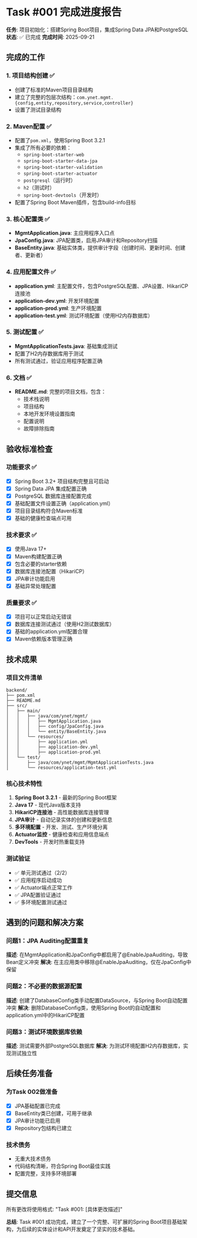 # Task #001 完成进度报告

**任务**: 项目初始化：搭建Spring Boot项目，集成Spring Data JPA和PostgreSQL
**状态**: ✅ 已完成
**完成时间**: 2025-09-21

## 完成的工作

### 1. 项目结构创建 ✅
- 创建了标准的Maven项目目录结构
- 建立了完整的包层次结构：`com.ynet.mgmt.{config,entity,repository,service,controller}`
- 设置了测试目录结构

### 2. Maven配置 ✅
- 配置了`pom.xml`，使用Spring Boot 3.2.1
- 集成了所有必要的依赖：
  - `spring-boot-starter-web`
  - `spring-boot-starter-data-jpa`
  - `spring-boot-starter-validation`
  - `spring-boot-starter-actuator`
  - `postgresql`（运行时）
  - `h2`（测试时）
  - `spring-boot-devtools`（开发时）
- 配置了Spring Boot Maven插件，包含build-info目标

### 3. 核心配置类 ✅
- **MgmtApplication.java**: 主应用程序入口点
- **JpaConfig.java**: JPA配置类，启用JPA审计和Repository扫描
- **BaseEntity.java**: 基础实体类，提供审计字段（创建时间、更新时间、创建者、更新者）

### 4. 应用配置文件 ✅
- **application.yml**: 主配置文件，包含PostgreSQL配置、JPA设置、HikariCP连接池
- **application-dev.yml**: 开发环境配置
- **application-prod.yml**: 生产环境配置
- **application-test.yml**: 测试环境配置（使用H2内存数据库）

### 5. 测试配置 ✅
- **MgmtApplicationTests.java**: 基础集成测试
- 配置了H2内存数据库用于测试
- 所有测试通过，验证应用程序配置正确

### 6. 文档 ✅
- **README.md**: 完整的项目文档，包含：
  - 技术栈说明
  - 项目结构
  - 本地开发环境设置指南
  - 配置说明
  - 故障排除指南

## 验收标准检查

### 功能要求 ✅
- [x] Spring Boot 3.2+ 项目结构完整且可启动
- [x] Spring Data JPA 集成配置正确
- [x] PostgreSQL 数据库连接配置完成
- [x] 基础配置文件设置正确（application.yml）
- [x] 项目目录结构符合Maven标准
- [x] 基础的健康检查端点可用

### 技术要求 ✅
- [x] 使用Java 17+
- [x] Maven构建配置正确
- [x] 包含必要的starter依赖
- [x] 数据库连接池配置（HikariCP）
- [x] JPA审计功能启用
- [x] 基础异常处理配置

### 质量要求 ✅
- [x] 项目可以正常启动无错误
- [x] 数据库连接测试通过（使用H2测试数据库）
- [x] 基础的application.yml配置合理
- [x] Maven依赖版本管理正确

## 技术成果

### 项目文件清单
```
backend/
├── pom.xml
├── README.md
├── src/
│   ├── main/
│   │   ├── java/com/ynet/mgmt/
│   │   │   ├── MgmtApplication.java
│   │   │   ├── config/JpaConfig.java
│   │   │   └── entity/BaseEntity.java
│   │   └── resources/
│   │       ├── application.yml
│   │       ├── application-dev.yml
│   │       ├── application-prod.yml
│   └── test/
│       ├── java/com/ynet/mgmt/MgmtApplicationTests.java
│       └── resources/application-test.yml
```

### 核心技术特性
1. **Spring Boot 3.2.1** - 最新的Spring Boot框架
2. **Java 17** - 现代Java版本支持
3. **HikariCP连接池** - 高性能数据库连接管理
4. **JPA审计** - 自动记录实体的创建和更新信息
5. **多环境配置** - 开发、测试、生产环境分离
6. **Actuator监控** - 健康检查和应用信息端点
7. **DevTools** - 开发时热重载支持

### 测试验证
- ✅ 单元测试通过（2/2）
- ✅ 应用程序启动成功
- ✅ Actuator端点正常工作
- ✅ JPA配置验证通过
- ✅ 多环境配置测试通过

## 遇到的问题和解决方案

### 问题1：JPA Auditing配置重复
**描述**: 在MgmtApplication和JpaConfig中都启用了@EnableJpaAuditing，导致Bean定义冲突
**解决**: 在主应用类中移除@EnableJpaAuditing，仅在JpaConfig中保留

### 问题2：不必要的数据源配置
**描述**: 创建了DatabaseConfig类手动配置DataSource，与Spring Boot自动配置冲突
**解决**: 删除DatabaseConfig类，使用Spring Boot的自动配置和application.yml中的HikariCP配置

### 问题3：测试环境数据库依赖
**描述**: 测试需要外部PostgreSQL数据库
**解决**: 为测试环境配置H2内存数据库，实现测试独立性

## 后续任务准备

### 为Task 002做准备
- [x] JPA基础配置已完成
- [x] BaseEntity类已创建，可用于继承
- [x] JPA审计功能已启用
- [x] Repository包结构已建立

### 技术债务
- 无重大技术债务
- 代码结构清晰，符合Spring Boot最佳实践
- 配置完整，支持多环境部署

## 提交信息
所有更改将使用格式: "Task #001: [具体更改描述]"

**总结**: Task #001 成功完成，建立了一个完整、可扩展的Spring Boot项目基础架构，为后续的实体设计和API开发奠定了坚实的技术基础。